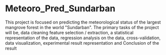 # Meteoro_Pred_Sundarban
This project is focused on predicting the meteorological status of the largest mangrove forest in the world "Sundarban". The primary tasks of the project will be, data cleaning feature selection / extraction, a statistical representation of the data, regression analysis on the data, cross-validation, data visualization, experimental result representation and Conclusion of the result
